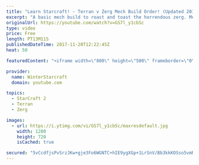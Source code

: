 ```yaml
---
title: "Learn Starcraft! - Terran v Zerg Mech Build Order! (Updated 2018)"
excerpt: "A basic mech build to roast and toast the horrendous zerg. Meant for lower level players looking for some direction! -- Watch live at https://www.twitch.tv/wintergaming"
originalUrl: https://youtube.com/watch?v=GS7l_y1cbSc
type: video
price: Free
length: PT13M11S
publishedDateTime: 2017-11-20T12:22:45Z
heat: 50

featuredContent: "<iframe width=\"800\" height=\"500\" frameborder=\"0\" src=\"https://www.youtube.com/embed/GS7l_y1cbSc\" allow=\"accelerometer; autoplay; encrypted-media; gyroscope; picture-in-picture\" allowfullscreen></iframe>"

provider:
  name: WinterStarcraft
  domain: youtube.com

topics:
  - StarCraft 2
  - Terran
  - Zerg

images:
  - url: https://i.ytimg.com/vi/GS7l_y1cbSc/maxresdefault.jpg
    width: 1280
    height: 720
    isCached: true

secured: "5vCcdfjsPvSrzJKw+gje3Fo6WGNTC+hIE9ygXGp+1LrSnV/Bb3kkKOSso5vmR+R3PI0SRFpbN/cVxT+7URYE+hYdkFkhlWkA5+DQ2UkoYn9y4KiPp+e3TnaHdmY7feEFBxM8Gwkq12otpCFM0uDD76F+/4sJKiXYk5SUAzplw5mYRm+QqnWylSJ7NaeOuX+uOF3IcqpcMCj9iHiFrDuc7VplpiZY/ZkvEFuST/D6Qw96Ij4DcXxbREkLtA3MoI61HBi0GY0HjqmuclIY2/rgQ0gFGt7wjP8/R7GraW9f1YRUZObOcgtcTuPvoWxm0QwLSu5ihvJjSaVw3JGhvPNfMBK4ZxqlSOFoIZdiUduUf3nZyxkhXlWdVz2ZJNzNUlbDvO7z3Be5LHzbXKDA+0J09fljYcJw3P6RjBNd82icfhE=;cVHDEgOJ3N2RWO8Ld3MeYg=="
---
```


